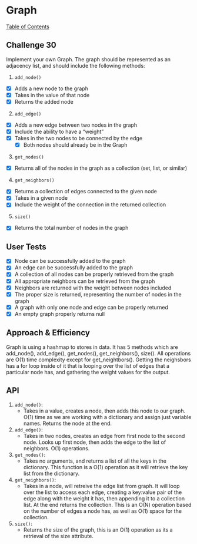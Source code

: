 # Graph
[Table of Contents](../../../README.md)
## Challenge 30
Implement your own Graph. The graph should be represented as an adjacency list, and should include the following methods:

1. `add_node()`
- [x] Adds a new node to the graph
- [x] Takes in the value of that node
- [x] Returns the added node
2. `add_edge()`
- [x] Adds a new edge between two nodes in the graph
- [x] Include the ability to have a “weight”
- [x] Takes in the two nodes to be connected by the edge
    - [x] Both nodes should already be in the Graph
3. `get_nodes()`
- [x] Returns all of the nodes in the graph as a collection (set, list, or similar)
4. `get_neighbors()`
- [x] Returns a collection of edges connected to the given node
- [x] Takes in a given node
- [x] Include the weight of the connection in the returned collection
5. `size()`
- [x] Returns the total number of nodes in the graph

## User Tests
- [x] Node can be successfully added to the graph
- [x] An edge can be successfully added to the graph
- [x] A collection of all nodes can be properly retrieved from the graph
- [x] All appropriate neighbors can be retrieved from the graph
- [x] Neighbors are returned with the weight between nodes included
- [x] The proper size is returned, representing the number of nodes in the graph
- [x] A graph with only one node and edge can be properly returned
- [x] An empty graph properly returns null

## Approach & Efficiency
Graph is using a hashmap to stores in data. It has 5 methods which are add_node(), add_edge(), get_nodes(), get_neighbors(), size(). All operations are O(1) time complexity except for get_neightbors(). Getting the neighsbors has a for loop inside of it that is looping over the list of edges that a particular node has, and gathering the weight values for the output.

## API
1. `add_node()`:
    - Takes in a value, creates a node, then adds this node to our graph. O(1) time as we are working with a dictionary and assign just variable names. Returns the node at the end.
2. `add_edge()`:
    - Takes in two nodes, creates an edge from first node to the second node. Looks up first node, then adds the edge to the list of neighbors. O(1) operations.
3. `get_nodes()`:
    - Takes no arguments, and returns a list of all the keys in the dictionary. This function is a O(1) operation as it will retrieve the key list from the dictionary.
4. `get_neighbors()`:
    - Takes in a node, will retreive the edge list from graph. It will loop over the list to access each edge, creating a key:value pair of the edge along with the weight it has, then appending it to a collection list. At the end returns the collection. This is an O(N) operation based on the number of edges a node has, as well as O(1) space for the collection.
5. `size()`:
    - Returns the size of the graph, this is an O(1) operation as its a retrieval of the size attribute.
